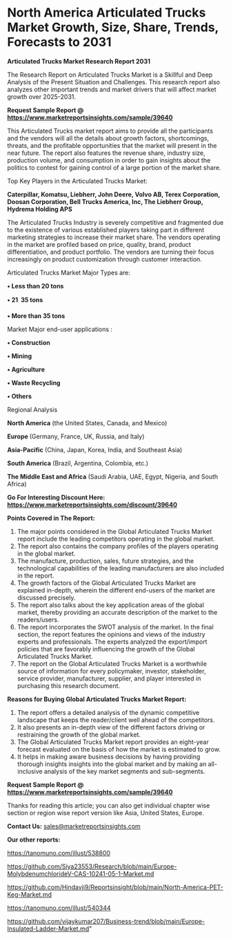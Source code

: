 # North America Articulated Trucks Market Growth, Size, Share, Trends, Forecasts to 2031

<strong>Articulated Trucks Market Research Report 2031</strong>

The Research Report on Articulated Trucks Market is a Skillful and Deep Analysis of the Present Situation and Challenges. This research report also analyzes other important trends and market drivers that will affect market growth over 2025-2031.

<strong>Request Sample Report @ <a href=https://www.marketreportsinsights.com/sample/39640>https://www.marketreportsinsights.com/sample/39640</a></strong>

This Articulated Trucks market report aims to provide all the participants and the vendors will all the details about growth factors, shortcomings, threats, and the profitable opportunities that the market will present in the near future. The report also features the revenue share, industry size, production volume, and consumption in order to gain insights about the politics to contest for gaining control of a large portion of the market share.

Top Key Players in the Articulated Trucks Market:

<strong>Caterpillar, Komatsu, Liebherr, John Deere, Volvo AB, Terex Corporation, Doosan Corporation, Bell Trucks America, Inc, The Liebherr Group, Hydrema Holding APS</strong>

The Articulated Trucks Industry is severely competitive and fragmented due to the existence of various established players taking part in different marketing strategies to increase their market share. The vendors operating in the market are profiled based on price, quality, brand, product differentiation, and product portfolio. The vendors are turning their focus increasingly on product customization through customer interaction.

Articulated Trucks Market Major Types are:

<strong>•  Less than 20 tons

•  21  35 tons

•  More than 35 tons</strong>

Market Major end-user applications :

<strong>•  Construction

•  Mining

•  Agriculture

•  Waste Recycling

•  Others</strong>

Regional Analysis

</u><strong><b>North America</b></strong> (the United States, Canada, and Mexico)

<strong><b>Europe </b></strong>(Germany, France, UK, Russia, and Italy)

<strong><b>Asia-Pacific</b></strong> (China, Japan, Korea, India, and Southeast Asia)

<strong><b>South America</b></strong> (Brazil, Argentina, Colombia, etc.)

<strong><b>The Middle East and Africa</b></strong> (Saudi Arabia, UAE, Egypt, Nigeria, and South Africa)

<strong>Go For Interesting Discount Here: <a href=https://www.marketreportsinsights.com/discount/39640>https://www.marketreportsinsights.com/discount/39640</a></strong>

<strong>Points Covered in The Report:</strong>
<ol>
  <li>The major points considered in the Global Articulated Trucks Market report include the leading competitors operating in the global market.</li>
  <li>The report also contains the company profiles of the players operating in the global market.</li>
  <li>The manufacture, production, sales, future strategies, and the technological capabilities of the leading manufacturers are also included in the report.</li>
  <li>The growth factors of the Global Articulated Trucks Market are explained in-depth, wherein the different end-users of the market are discussed precisely.</li>
  <li>The report also talks about the key application areas of the global market, thereby providing an accurate description of the market to the readers/users.</li>
  <li>The report incorporates the SWOT analysis of the market. In the final section, the report features the opinions and views of the industry experts and professionals. The experts analyzed the export/import policies that are favorably influencing the growth of the Global Articulated Trucks Market.</li>
  <li>The report on the Global Articulated Trucks Market is a worthwhile source of information for every policymaker, investor, stakeholder, service provider, manufacturer, supplier, and player interested in purchasing this research document.</li>
</ol>
<strong>Reasons for Buying Global Articulated Trucks Market Report:</strong>

<ol>
  <li>The report offers a detailed analysis of the dynamic competitive landscape that keeps the reader/client well ahead of the competitors.</li>
  <li>It also presents an in-depth view of the different factors driving or restraining the growth of the global market.</li>
  <li>The Global Articulated Trucks Market report provides an eight-year forecast evaluated on the basis of how the market is estimated to grow.</li>
  <li>It helps in making aware business decisions by having providing thorough insights insights into the global market and by making an all-inclusive analysis of the key market segments and sub-segments.</li>
</ol>
<strong>Request Sample Report @ <a href=https://www.marketreportsinsights.com/sample/39640>https://www.marketreportsinsights.com/sample/39640</a></strong>


Thanks for reading this article; you can also get individual chapter wise section or region wise report version like Asia, United States, Europe.

<strong>Contact Us:</strong>
sales@marketreportsinsights.com

<strong>Our other reports:</strong>

<a href=https://tanomuno.com/illust/538800>https://tanomuno.com/illust/538800</a>

<a href=https://github.com/Siya23553/Research/blob/main/Europe-MolybdenumchlorideV-CAS-10241-05-1-Market.md>https://github.com/Siya23553/Research/blob/main/Europe-MolybdenumchlorideV-CAS-10241-05-1-Market.md</a>

<a href=https://github.com/Hindavii9/Reportsinsight/blob/main/North-America-PET-Keg-Market.md>https://github.com/Hindavii9/Reportsinsight/blob/main/North-America-PET-Keg-Market.md</a>

<a href=https://tanomuno.com/illust/540344>https://tanomuno.com/illust/540344</a>

<a href=https://github.com/vijaykumar207/Business-trend/blob/main/Europe-Insulated-Ladder-Market.md>https://github.com/vijaykumar207/Business-trend/blob/main/Europe-Insulated-Ladder-Market.md</a>"
